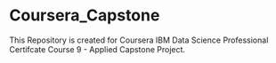 # Coursera_Capstone

This Repository is created for Coursera IBM Data Science Professional Certifcate Course 9 - Applied Capstone Project. 
